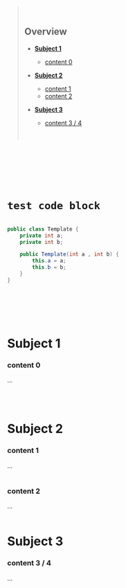 > <br>
>
> ## **Overview**
>
> - [**Subject 1**](#subject-1)
>   - [content 0](#content-0)
> - [**Subject 2**](#subject-2)
>   - [content 1](#content-1)
>   - [content 2](#content-2)
> - [**Subject 3**](#subject-3)
>
>   - [content 3 / 4](#content-3--4)
>
>     <br>

<br />
<br />
<br />
<br />
<br />

# `test code block`

```java

public class Template {
	private int a;
	private int b;

	public Template(int a , int b) {
		this.a = a;
		this.b = b;
	}
}

```

<br />
<br />
<br />
<br />

# Subject 1

### content 0

...

<br>
<br>

# Subject 2

### content 1

...
<br>
<br>

### content 2

...
<br>
<br>

# **Subject 3**

### content 3 / 4

...
<br>
